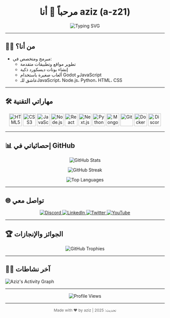 <h1 align="center">مرحباً 👋 أنا aziz (a-z21)</h1>

<p align="center">
  <img src="https://readme-typing-svg.herokuapp.com?font=Fira+Code&size=28&pause=1000&color=00ff99&width=450&lines=مبرمج+ويب+وتطبيقات;بوتات+ديسكورد+وعاشق+البرمجة;مرحباً+بكم+في+صفحتي!" alt="Typing SVG"/>
</p>

---

## 🧑‍💻 من أنا؟

- مبرمج ومتخصص في:  
  - تطوير مواقع وتطبيقات متقدمة  
  - إنشاء بوتات ديسكورد ذكية  
  - ألعاب صغيرة باستخدام Godot وJavaScript  
  - عاشق للـJavaScript، Node.js، Python، HTML، CSS  

---

## 🛠️ مهاراتي التقنية

<p align="center">
  <img alt="HTML5" src="https://skillicons.dev/icons?i=html" height="40" />
  <img alt="CSS3" src="https://skillicons.dev/icons?i=css" height="40" />
  <img alt="JavaScript" src="https://skillicons.dev/icons?i=js" height="40" />
  <img alt="Node.js" src="https://skillicons.dev/icons?i=nodejs" height="40" />
  <img alt="React" src="https://skillicons.dev/icons?i=react" height="40" />
  <img alt="Next.js" src="https://skillicons.dev/icons?i=nextjs" height="40" />
  <img alt="Python" src="https://skillicons.dev/icons?i=python" height="40" />
  <img alt="MongoDB" src="https://skillicons.dev/icons?i=mongodb" height="40" />
  <img alt="Git" src="https://skillicons.dev/icons?i=git" height="40" />
  <img alt="Docker" src="https://skillicons.dev/icons?i=docker" height="40" />
  <img alt="Discord" src="https://skillicons.dev/icons?i=discord" height="40" />
</p>

---

## 📊 إحصائياتي في GitHub

<p align="center">
  <img src="https://github-readme-stats.vercel.app/api?username=a-z21&show_icons=true&theme=tokyonight&count_private=true" alt="GitHub Stats" />
</p>

<p align="center">
  <img src="https://github-readme-streak-stats.herokuapp.com/?user=a-z21&theme=tokyonight" alt="GitHub Streak" />
</p>

<p align="center">
  <img src="https://github-readme-stats.vercel.app/api/top-langs/?username=a-z21&layout=compact&theme=tokyonight" alt="Top Languages" />
</p>

---

## 🌐 تواصل معي

<p align="center">
  <a href="https://discord.com/users/a_z21" target="_blank" rel="noopener noreferrer">
    <img alt="Discord" src="https://img.shields.io/badge/Discord-aziz%23????-5865F2?style=for-the-badge&logo=discord&logoColor=white" />
  </a>
  <a href="https://www.linkedin.com/in/aziz" target="_blank" rel="noopener noreferrer">
    <img alt="LinkedIn" src="https://img.shields.io/badge/LinkedIn-aziz-blue?style=for-the-badge&logo=linkedin&logoColor=white" />
  </a>
  <a href="https://twitter.com/aziziazoz21" target="_blank" rel="noopener noreferrer">
    <img alt="Twitter" src="https://img.shields.io/badge/Twitter-@aziz-1DA1F2?style=for-the-badge&logo=twitter&logoColor=white" />
  </a>
  <a href="https://youtube.com/channel/aziziazoz21" target="_blank" rel="noopener noreferrer">
    <img alt="YouTube" src="https://img.shields.io/badge/YouTube-Aziz-red?style=for-the-badge&logo=youtube&logoColor=white" />
  </a>
</p>

---

## 🏆 الجوائز والإنجازات

<p align="center">
  <img src="https://github-profile-trophy.vercel.app/?username=a-z21&theme=tokyonight&no-frame=true&no-bg=true&margin-w=15" alt="GitHub Trophies" />
</p>

---

## 👨‍💻 آخر نشاطات

![Aziz's Activity Graph](https://activity-graph.herokuapp.com/graph?username=a-z21&theme=react-dark&hide_border=true)

---

<p align="center">
  <img src="https://komarev.com/ghpvc/?username=a-z21&label=زوار%20الصفحة&color=0e75b6&style=flat" alt="Profile Views" />
</p>

---

<p align="center" style="font-size:12px; color:#666;">
Made with ❤️ by aziz | تحديث: 2025
</p>
